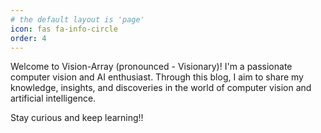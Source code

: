 ```yaml
---
# the default layout is 'page'
icon: fas fa-info-circle
order: 4
---
```



Welcome to Vision-Array (pronounced - Visionary)! I'm a passionate computer vision and AI enthusiast. Through this blog, I aim to share my knowledge, insights, and discoveries in the  world of computer vision and artificial intelligence.


Stay curious and keep learning!!

<!-- This is to add a note 
> Add Markdown syntax content to file `_tabs/about.md`{: .filepath } and it will show up on this page.
{: .prompt-tip } -->
